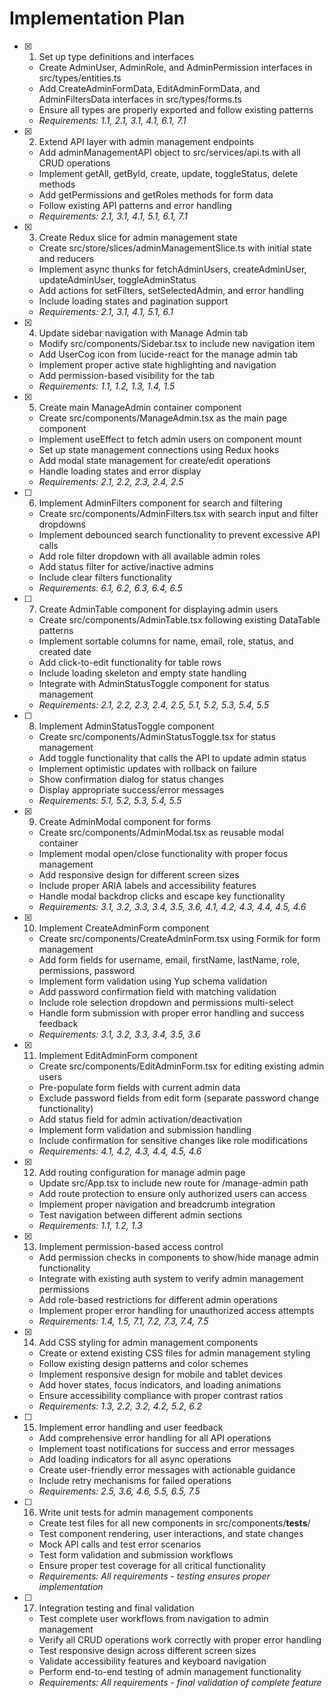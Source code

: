 # Implementation Plan

- [x] 1. Set up type definitions and interfaces


  - Create AdminUser, AdminRole, and AdminPermission interfaces in src/types/entities.ts
  - Add CreateAdminFormData, EditAdminFormData, and AdminFiltersData interfaces in src/types/forms.ts
  - Ensure all types are properly exported and follow existing patterns
  - _Requirements: 1.1, 2.1, 3.1, 4.1, 6.1, 7.1_

- [x] 2. Extend API layer with admin management endpoints


  - Add adminManagementAPI object to src/services/api.ts with all CRUD operations
  - Implement getAll, getById, create, update, toggleStatus, delete methods
  - Add getPermissions and getRoles methods for form data
  - Follow existing API patterns and error handling
  - _Requirements: 2.1, 3.1, 4.1, 5.1, 6.1, 7.1_

- [x] 3. Create Redux slice for admin management state



  - Create src/store/slices/adminManagementSlice.ts with initial state and reducers
  - Implement async thunks for fetchAdminUsers, createAdminUser, updateAdminUser, toggleAdminStatus
  - Add actions for setFilters, setSelectedAdmin, and error handling
  - Include loading states and pagination support
  - _Requirements: 2.1, 3.1, 4.1, 5.1, 6.1_

- [x] 4. Update sidebar navigation with Manage Admin tab


  - Modify src/components/Sidebar.tsx to include new navigation item
  - Add UserCog icon from lucide-react for the manage admin tab
  - Implement proper active state highlighting and navigation
  - Add permission-based visibility for the tab
  - _Requirements: 1.1, 1.2, 1.3, 1.4, 1.5_

- [x] 5. Create main ManageAdmin container component



  - Create src/components/ManageAdmin.tsx as the main page component
  - Implement useEffect to fetch admin users on component mount
  - Set up state management connections using Redux hooks
  - Add modal state management for create/edit operations
  - Handle loading states and error display
  - _Requirements: 2.1, 2.2, 2.3, 2.4, 2.5_

- [ ] 6. Implement AdminFilters component for search and filtering


  - Create src/components/AdminFilters.tsx with search input and filter dropdowns
  - Implement debounced search functionality to prevent excessive API calls
  - Add role filter dropdown with all available admin roles
  - Add status filter for active/inactive admins
  - Include clear filters functionality
  - _Requirements: 6.1, 6.2, 6.3, 6.4, 6.5_

- [ ] 7. Create AdminTable component for displaying admin users
  - Create src/components/AdminTable.tsx following existing DataTable patterns
  - Implement sortable columns for name, email, role, status, and created date
  - Add click-to-edit functionality for table rows
  - Include loading skeleton and empty state handling
  - Integrate with AdminStatusToggle component for status management
  - _Requirements: 2.1, 2.2, 2.3, 2.4, 2.5, 5.1, 5.2, 5.3, 5.4, 5.5_

- [ ] 8. Implement AdminStatusToggle component
  - Create src/components/AdminStatusToggle.tsx for status management
  - Add toggle functionality that calls the API to update admin status
  - Implement optimistic updates with rollback on failure
  - Show confirmation dialog for status changes
  - Display appropriate success/error messages
  - _Requirements: 5.1, 5.2, 5.3, 5.4, 5.5_

- [x] 9. Create AdminModal component for forms
  - Create src/components/AdminModal.tsx as reusable modal container
  - Implement modal open/close functionality with proper focus management
  - Add responsive design for different screen sizes
  - Include proper ARIA labels and accessibility features
  - Handle modal backdrop clicks and escape key functionality
  - _Requirements: 3.1, 3.2, 3.3, 3.4, 3.5, 3.6, 4.1, 4.2, 4.3, 4.4, 4.5, 4.6_

- [x] 10. Implement CreateAdminForm component
  - Create src/components/CreateAdminForm.tsx using Formik for form management
  - Add form fields for username, email, firstName, lastName, role, permissions, password
  - Implement form validation using Yup schema validation
  - Add password confirmation field with matching validation
  - Include role selection dropdown and permissions multi-select
  - Handle form submission with proper error handling and success feedback
  - _Requirements: 3.1, 3.2, 3.3, 3.4, 3.5, 3.6_

- [x] 11. Implement EditAdminForm component
  - Create src/components/EditAdminForm.tsx for editing existing admin users
  - Pre-populate form fields with current admin data
  - Exclude password fields from edit form (separate password change functionality)
  - Add status field for admin activation/deactivation
  - Implement form validation and submission handling
  - Include confirmation for sensitive changes like role modifications
  - _Requirements: 4.1, 4.2, 4.3, 4.4, 4.5, 4.6_

- [x] 12. Add routing configuration for manage admin page
  - Update src/App.tsx to include new route for /manage-admin path
  - Add route protection to ensure only authorized users can access
  - Implement proper navigation and breadcrumb integration
  - Test navigation between different admin sections
  - _Requirements: 1.1, 1.2, 1.3_

- [x] 13. Implement permission-based access control
  - Add permission checks in components to show/hide manage admin functionality
  - Integrate with existing auth system to verify admin management permissions
  - Add role-based restrictions for different admin operations
  - Implement proper error handling for unauthorized access attempts
  - _Requirements: 1.4, 1.5, 7.1, 7.2, 7.3, 7.4, 7.5_

- [x] 14. Add CSS styling for admin management components
  - Create or extend existing CSS files for admin management styling
  - Follow existing design patterns and color schemes
  - Implement responsive design for mobile and tablet devices
  - Add hover states, focus indicators, and loading animations
  - Ensure accessibility compliance with proper contrast ratios
  - _Requirements: 1.3, 2.2, 3.2, 4.2, 5.2, 6.2_

- [ ] 15. Implement error handling and user feedback
  - Add comprehensive error handling for all API operations
  - Implement toast notifications for success and error messages
  - Add loading indicators for all async operations
  - Create user-friendly error messages with actionable guidance
  - Include retry mechanisms for failed operations
  - _Requirements: 2.5, 3.6, 4.6, 5.5, 6.5, 7.5_

- [ ] 16. Write unit tests for admin management components
  - Create test files for all new components in src/components/__tests__/
  - Test component rendering, user interactions, and state changes
  - Mock API calls and test error scenarios
  - Test form validation and submission workflows
  - Ensure proper test coverage for all critical functionality
  - _Requirements: All requirements - testing ensures proper implementation_

- [ ] 17. Integration testing and final validation
  - Test complete user workflows from navigation to admin management
  - Verify all CRUD operations work correctly with proper error handling
  - Test responsive design across different screen sizes
  - Validate accessibility features and keyboard navigation
  - Perform end-to-end testing of admin management functionality
  - _Requirements: All requirements - final validation of complete feature_